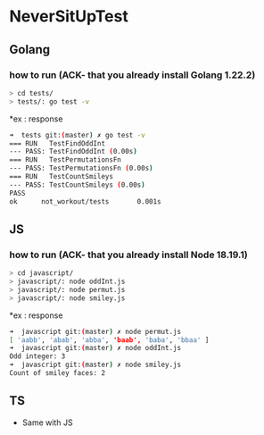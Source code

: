 # NeverSitUpTest

## Golang
### how to run (ACK- that you already install Golang 1.22.2)
```bash
> cd tests/
> tests/: go test -v
```

*ex : response
```bash
➜  tests git:(master) ✗ go test -v
=== RUN   TestFindOddInt
--- PASS: TestFindOddInt (0.00s)
=== RUN   TestPermutationsFn
--- PASS: TestPermutationsFn (0.00s)
=== RUN   TestCountSmileys
--- PASS: TestCountSmileys (0.00s)
PASS
ok      not_workout/tests       0.001s
```

## JS
### how to run (ACK- that you already install Node 18.19.1)
```bash
> cd javascript/
> javascript/: node oddInt.js
> javascript/: node permut.js
> javascript/: node smiley.js
```

*ex : response
```bash
➜  javascript git:(master) ✗ node permut.js
[ 'aabb', 'abab', 'abba', 'baab', 'baba', 'bbaa' ]
➜  javascript git:(master) ✗ node oddInt.js 
Odd integer: 3
➜  javascript git:(master) ✗ node smiley.js 
Count of smiley faces: 2
```

## TS
* Same with JS
